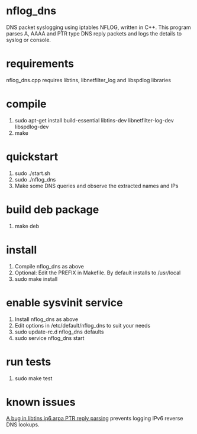 # nflog_dns
DNS packet syslogging using iptables NFLOG, written in C++. This program
parses A, AAAA and PTR type DNS reply packets and logs the details to syslog or console.

# requirements

nflog_dns.cpp requires libtins, libnetfilter_log and libspdlog libraries

# compile

1. sudo apt-get install build-essential libtins-dev libnetfilter-log-dev libspdlog-dev
2. make

# quickstart

1. sudo ./start.sh
2. sudo ./nflog_dns
3. Make some DNS queries and observe the extracted names and IPs

# build deb package

1. make deb

# install

1. Compile nflog_dns as above
2. Optional: Edit the PREFIX in Makefile. By default installs to /usr/local
3. sudo make install

# enable sysvinit service

1. Install nflog_dns as above
2. Edit options in /etc/default/nflog_dns to suit your needs
3. sudo update-rc.d nflog_dns defaults
4. sudo service nflog_dns start

# run tests

1. sudo make test

# known issues

[A bug in libtins ip6.arpa PTR reply parsing](https://github.com/mfontanini/libtins/issues/551) 
prevents logging IPv6 reverse DNS lookups.
